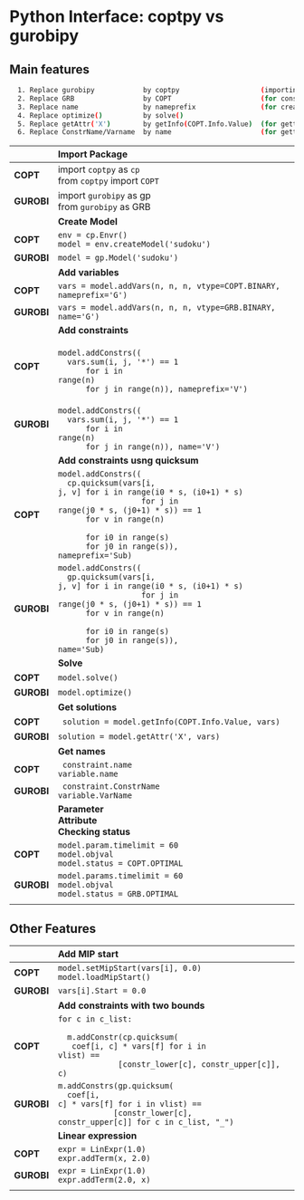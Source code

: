 # Python Interface: coptpy vs gurobipy


## Main features
```bash
  1. Replace gurobipy            by coptpy                    (importing pakcage)
  2. Replace GRB                 by COPT                      (for constant values)
  3. Replace name                by nameprefix                (for creating names)
  4. Replace optimize()          by solve() 
  5. Replace getAttr('X')        by getInfo(COPT.Info.Value)  (for getting solutions)
  6. Replace ConstrName/Varname  by name                      (for getting names)
```

|     |**Import Package**  |
|:--- | :---    |
|**COPT**| import `coptpy` as `cp` <br> from `coptpy` import `COPT` 
|**GUROBI**| import `gurobipy` as gp <br>  from `gurobipy` as GRB |
|     | **Create Model** |
|**COPT**   | ```env = cp.Envr()``` <br> ```model = env.createModel('sudoku')``` 
|**GUROBI**| ```model = gp.Model('sudoku')``` |
|     |**Add variables**  | 
|**COPT**  |``` vars = model.addVars(n, n, n, vtype=COPT.BINARY, nameprefix='G') ``` 
|**GUROBI**| ``` vars = model.addVars(n, n, n, vtype=GRB.BINARY, name='G') ``` |
|   |**Add constraints**|
|**COPT** | <code> model.addConstrs((</br>&nbsp;&nbsp;vars.sum(i, j, '*') == 1 </br>&nbsp;&nbsp;&nbsp;&nbsp;&nbsp;&nbsp;for i in range(n) </br>&nbsp;&nbsp;&nbsp;&nbsp;&nbsp;&nbsp;for j in range(n)), nameprefix='V') </code> |
|**GUROBI**| <code> model.addConstrs((</br>&nbsp;&nbsp;vars.sum(i, j, '*') == 1 </br>&nbsp;&nbsp;&nbsp;&nbsp;&nbsp;&nbsp;for i in range(n) </br>&nbsp;&nbsp;&nbsp;&nbsp;&nbsp;&nbsp;for j in range(n)), name='V') </code> |
| |**Add constraints usng quicksum** | 
|**COPT**| <code>model.addConstrs((</br>&nbsp;&nbsp;cp.quicksum(vars[i, j, v] for i in range(i0 * s, (i0+1) * s) </br>&nbsp;&nbsp;&nbsp;&nbsp;&nbsp;&nbsp;&nbsp;&nbsp;&nbsp;&nbsp;&nbsp;&nbsp;&nbsp;&nbsp;&nbsp;&nbsp;&nbsp;&nbsp;for j in range(j0 * s, (j0+1) * s)) == 1 </br>&nbsp;&nbsp;&nbsp;&nbsp;&nbsp;&nbsp;for v in range(n) </br>&nbsp;&nbsp;&nbsp;&nbsp;&nbsp;&nbsp;for i0 in range(s) </br>&nbsp;&nbsp;&nbsp;&nbsp;&nbsp;&nbsp;for j0 in range(s)), nameprefix='Sub)</code> | 
|**GUROBI**| <code>model.addConstrs((</br>&nbsp;&nbsp;gp.quicksum(vars[i, j, v] for i in range(i0 * s, (i0+1) * s) </br>&nbsp;&nbsp;&nbsp;&nbsp;&nbsp;&nbsp;&nbsp;&nbsp;&nbsp;&nbsp;&nbsp;&nbsp;&nbsp;&nbsp;&nbsp;&nbsp;&nbsp;&nbsp;for j in range(j0 * s, (j0+1) * s)) == 1 </br>&nbsp;&nbsp;&nbsp;&nbsp;&nbsp;&nbsp;for v in range(n) </br>&nbsp;&nbsp;&nbsp;&nbsp;&nbsp;&nbsp;for i0 in range(s) </br>&nbsp;&nbsp;&nbsp;&nbsp;&nbsp;&nbsp;for j0 in range(s)), name='Sub)</code> |
||**Solve** | 
|**COPT**| ```model.solve()``` | 
|**GUROBI** |```model.optimize()``` |
||**Get solutions** | 
|**COPT**| ``` solution = model.getInfo(COPT.Info.Value, vars)``` |
|**GUROBI**| ```solution = model.getAttr('X', vars)``` |
||**Get names** | 
|**COPT**| ``` constraint.name``` <br> ```variable.name``` |
|**GUROBI**| ``` constraint.ConstrName``` <br> ```variable.VarName``` |
||**Parameter**<br>**Attribute**<br>**Checking status** | 
|**COPT** |```model.param.timelimit = 60``` <br> ```model.objval``` <br> ```model.status = COPT.OPTIMAL``` | 
|**GUROBI** | ```model.params.timelimit = 60``` <br> ```model.objval``` <br> ```model.status = GRB.OPTIMAL``` |
| | | |

## Other Features

|     | **Add MIP start**  |
|:--- | :---    |
|**COPT**| ```model.setMipStart(vars[i], 0.0)``` <br> ```model.loadMipStart()``` | 
|**GUROBI** |```vars[i].Start = 0.0``` |
| |**Add constraints with two bounds**| 
|**COPT** | <code>for c in c_list: </br>&nbsp;&nbsp;m.addConstr(cp.quicksum(</br>&nbsp;&nbsp; coef[i, c] * vars[f] for i in vlist) == </br>&nbsp;&nbsp;&nbsp;&nbsp;&nbsp;&nbsp;&nbsp;&nbsp;&nbsp;&nbsp;&nbsp;&nbsp; [constr_lower[c], constr_upper[c]], c) </code> |
|**GUROBI** | <code>m.addConstrs(gp.quicksum(</br>&nbsp;&nbsp;coef[i, c] * vars[f] for i in vlist) == </br>&nbsp;&nbsp;&nbsp;&nbsp;&nbsp;&nbsp;&nbsp;&nbsp;&nbsp;&nbsp;&nbsp;&nbsp;[constr_lower[c], constr_upper[c]] for c in c_list, "_")</code> |
||**Linear expression** | 
|**COPT** |```expr = LinExpr(1.0)``` <br> ```expr.addTerm(x, 2.0)``` |
|**GUROBI** | ```expr = LinExpr(1.0)``` <br> ```expr.addTerm(2.0, x)``` |
| | | |